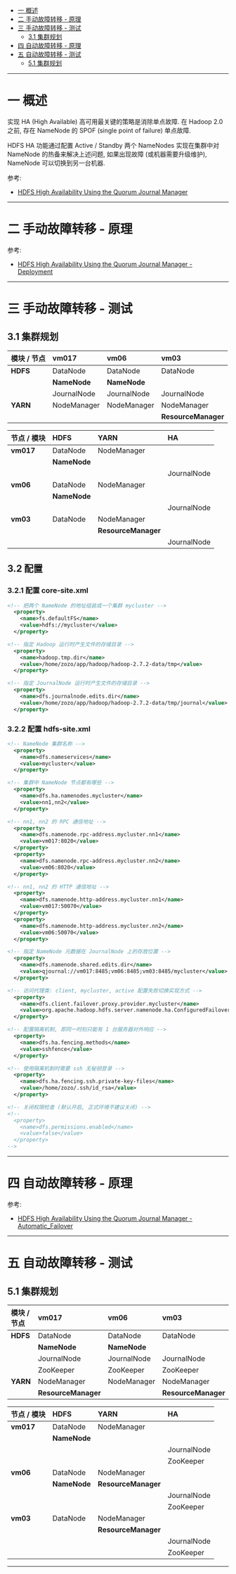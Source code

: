 
- [一 概述](#一-概述)
- [二 手动故障转移 - 原理](#二-手动故障转移---原理)
- [三 手动故障转移 - 测试](#三-手动故障转移---测试)
    - [3.1 集群规划](#31-集群规划)
- [四 自动故障转移 - 原理](#四-自动故障转移---原理)
- [五 自动故障转移 - 测试](#五-自动故障转移---测试)
    - [5.1 集群规划](#51-集群规划)

---

# 一 概述

实现 HA (High Available) 高可用最关键的策略是消除单点故障. 在 Hadoop 2.0 之前, 存在 NameNode 的 SPOF (single point of failure) 单点故障.

HDFS HA 功能通过配置 Active / Standby 两个 NameNodes 实现在集群中对 NameNode 的热备来解决上述问题, 如果出现故障 (或机器需要升级维护), NameNode 可以切换到另一台机器.

参考:
- [HDFS High Availability Using the Quorum Journal Manager](https://hadoop.apache.org/docs/r2.7.2/hadoop-project-dist/hadoop-hdfs/HDFSHighAvailabilityWithQJM.html)

---

# 二 手动故障转移 - 原理

参考:
- [HDFS High Availability Using the Quorum Journal Manager - Deployment](https://hadoop.apache.org/docs/r2.7.2/hadoop-project-dist/hadoop-hdfs/HDFSHighAvailabilityWithQJM.html#Deployment)

---

# 三 手动故障转移 - 测试

## 3.1 集群规划

| 模块 / 节点 | __vm017__ | __vm06__ | __vm03__ |
| :--- | :--- | :--- | :--- |
| __HDFS__ | DataNode | DataNode | DataNode |
|  | __NameNode__ | __NameNode__ |  |
|  | JournalNode | JournalNode | JournalNode |
| __YARN__ | NodeManager | NodeManager | NodeManager |
|  |  |  | __ResourceManager__ |

| 节点 / 模块 | __HDFS__ | __YARN__ |  __HA__ |
| :--- | :--- | :--- | :--- |
| __vm017__ | DataNode | NodeManager |  |
|  | __NameNode__ |  |  |
|  |  |  | JournalNode |
| __vm06__ | DataNode | NodeManager |  |
|  | __NameNode__ |  |  |
|  |  |  | JournalNode |
| __vm03__ | DataNode | NodeManager |  |
|  |  | __ResourceManager__ |  |
|  |  |  | JournalNode |

## 3.2 配置

### 3.2.1 配置 core-site.xml

```xml
<!-- 把两个 NameNode 的地址组装成一个集群 mycluster -->
  <property>
    <name>fs.defaultFS</name>
    <value>hdfs://mycluster</value>
  </property>

<!-- 指定 Hadoop 运行时产生文件的存储目录 -->
  <property>
    <name>hadoop.tmp.dir</name>
    <value>/home/zozo/app/hadoop/hadoop-2.7.2-data/tmp</value>
  </property>

<!-- 指定 JournalNode 运行时产生文件的存储目录 -->
  <property>
    <name>dfs.journalnode.edits.dir</name>
    <value>/home/zozo/app/hadoop/hadoop-2.7.2-data/tmp/journal</value>
  </property>
```

### 3.2.2 配置 hdfs-site.xml

```xml
<!-- NameNode 集群名称 -->
  <property>
    <name>dfs.nameservices</name>
    <value>mycluster</value>
  </property>

<!-- 集群中 NameNode 节点都有哪些 -->
  <property>
    <name>dfs.ha.namenodes.mycluster</name>
    <value>nn1,nn2</value>
  </property>

<!-- nn1, nn2 的 RPC 通信地址 -->
  <property>
    <name>dfs.namenode.rpc-address.mycluster.nn1</name>
    <value>vm017:8020</value>
  </property>
  <property>
    <name>dfs.namenode.rpc-address.mycluster.nn2</name>
    <value>vm06:8020</value>
  </property>

<!-- nn1, nn2 的 HTTP 通信地址 -->
  <property>
    <name>dfs.namenode.http-address.mycluster.nn1</name>
    <value>vm017:50070</value>
  </property>
  <property>
    <name>dfs.namenode.http-address.mycluster.nn2</name>
    <value>vm06:50070</value>
  </property>

<!-- 指定 NameNode 元数据在 JournalNode 上的存放位置 -->
  <property>
    <name>dfs.namenode.shared.edits.dir</name>
    <value>qjournal://vm017:8485;vm06:8485;vm03:8485/mycluster</value>
  </property>

<!-- 访问代理类: client, mycluster, active 配置失败切换实现方式 -->
  <property>
    <name>dfs.client.failover.proxy.provider.mycluster</name>
    <value>org.apache.hadoop.hdfs.server.namenode.ha.ConfiguredFailoverProxyProvider</value>
  </property>

<!-- 配置隔离机制, 即同一时刻只能有 1 台服务器对外响应 -->
  <property>
    <name>dfs.ha.fencing.methods</name>
    <value>sshfence</value>
  </property>

<!-- 使用隔离机制时需要 ssh 无秘钥登录 -->
  <property>
    <name>dfs.ha.fencing.ssh.private-key-files</name>
    <value>/home/zozo/.ssh/id_rsa</value>
  </property>

<!-- 关闭权限检查 (默认开启, 正式环境不建议关闭) -->
<!--
  <property>
    <name>dfs.permissions.enabled</name>
    <value>false</value>
  </property>
-->
```

---

# 四 自动故障转移 - 原理

参考:
- [HDFS High Availability Using the Quorum Journal Manager - Automatic_Failover](https://hadoop.apache.org/docs/r2.7.2/hadoop-project-dist/hadoop-hdfs/HDFSHighAvailabilityWithQJM.html#Automatic_Failover)


---

# 五 自动故障转移 - 测试

## 5.1 集群规划

| 模块 / 节点 | __vm017__ | __vm06__ | __vm03__ |
| :--- | :--- | :--- | :--- |
| __HDFS__ | DataNode | DataNode | DataNode |
|  | __NameNode__ | __NameNode__ |  |
|  | JournalNode | JournalNode | JournalNode |
|  | ZooKeeper | ZooKeeper | ZooKeeper |
| __YARN__ | NodeManager | NodeManager | NodeManager |
|  | __ResourceManager__ |  | __ResourceManager__ |

| 节点 / 模块 | __HDFS__ | __YARN__ | __HA__ |
| :--- | :--- | :--- | :--- |
| __vm017__ | DataNode | NodeManager |  |
|  | __NameNode__ |  |  |
|  |  |  | JournalNode |
|  |  |  | ZooKeeper |
| __vm06__ | DataNode | NodeManager |  |
|  | __NameNode__ | __ResourceManager__ |  |
|  |  |  | JournalNode |
|  |  |  | ZooKeeper |
| __vm03__ | DataNode | NodeManager |  |
|  |  | __ResourceManager__ |  |
|  |  |  | JournalNode |
|  |  |  | ZooKeeper |


---

